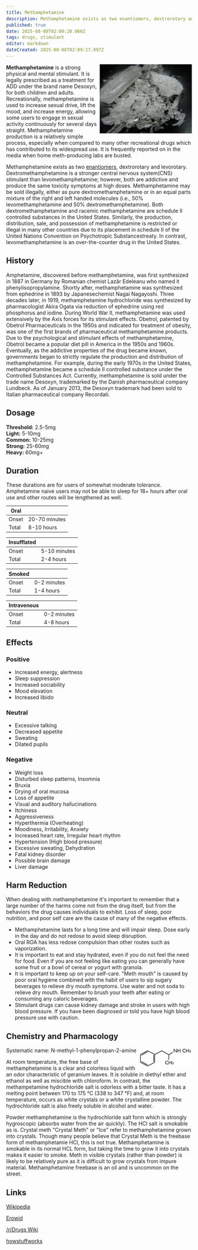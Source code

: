 ```yaml
---
title: Methamphetamine
description: Methamphetamine exists as two enantiomers, dextrorotary and levorotary. Dextromethamphetamine is a stronger central nervous system(CNS) stimulant than...
published: true
date: 2025-08-08T02:09:20.066Z
tags: drugs, stimulant
editor: markdown
dateCreated: 2025-08-08T02:09:17.997Z
---
```


<img src="/assets/crystal_meth.jpg" width="250" align="right">

**Methamphetamine** is a strong physical and mental stimulant. It is legally prescribed as a treatment for ADD under the brand name Desoxyn, for both children and adults. Recreationally, methamphetamine is used to increase sexual drive, lift the mood, and increase energy, allowing some users to engage in sexual activity continuously for several days straight. Methamphetamine production is a relatively simple process, especially when compared to many other recreational drugs which has contributed to its widespread use. It is frequently reported on in the media when home meth-producing labs are busted.

Methamphetamine exists as two [enantiomers](/en/glossary#enantiomer), dextrorotary and levorotary. Dextromethamphetamine is a stronger central nervous system(CNS) stimulant than levomethamphetamine; however, both are addictive and produce the same toxicity symptoms at high doses. Methamphetamine may be sold illegally, either as pure dextromethamphetamine or in an equal parts mixture of the right and left handed molecules (i.e., 50% levomethamphetamine and 50% dextromethamphetamine). Both dextromethamphetamine and racemic methamphetamine are schedule II controlled substances in the United States. Similarly, the production, distribution, sale, and possession of methamphetamine is restricted or illegal in many other countries due to its placement in schedule II of the United Nations Convention on Psychotropic Substancestreaty. In contrast, levomethamphetamine is an over-the-counter drug in the United States.

## History

Amphetamine, discovered before methamphetamine, was first synthesized in 1887 in Germany by Romanian chemist Lazăr Edeleanu who named it phenylisopropylamine. Shortly after, methamphetamine was synthesized from ephedrine in 1893 by Japanesechemist Nagai Nagayoshi. Three decades later, in 1919, methamphetamine hydrochloride was synthesized by pharmacologist Akira Ogata via reduction of ephedrine using red phosphorus and iodine. During World War II, methamphetamine was used extensively by the Axis forces for its stimulant effects. Obetrol, patented by Obetrol Pharmaceuticals in the 1950s and indicated for treatment of obesity, was one of the first brands of pharmaceutical methamphetamine products. Due to the psychological and stimulant effects of methamphetamine, Obetrol became a popular diet pill in America in the 1950s and 1960s. Eventually, as the addictive properties of the drug became known, governments began to strictly regulate the production and distribution of methamphetamine. For example, during the early 1970s in the United States, methamphetamine became a schedule II controlled substance under the Controlled Substances Act. Currently, methamphetamine is sold under the trade name Desoxyn, trademarked by the Danish pharmaceutical company Lundbeck. As of January 2013, the Desoxyn trademark had been sold to Italian pharmaceutical company Recordati.

## Dosage

**Threshold:** 2.5-5mg  
**Light:** 5-10mg  
**Common:** 10-25mg  
**Strong:** 25-60mg  
**Heavy:** 60mg+

## Duration

These durations are for users of somewhat moderate tolerance. Amphetamine naive users may not be able to sleep for 18+ hours after oral use and other routes will be lengthened as well.

| Oral |  |
|------|---|
| Onset | 20-70 minutes |
| Total | 8-10 hours |

| Insufflated |  |
|-------------|---|
| Onset | 5-10 minutes |
| Total | 2-4 hours |

| Smoked |  |
|--------|---|
| Onset | 0-2 minutes |
| Total | 1-4 hours |

| Intravenous |  |
|-------------|---|
| Onset | 0-2 minutes |
| Total | 4-8 hours |

## Effects

### Positive

* Increased energy, alertness
* Sleep suppression
* Increased sociability
* Mood elevation
* Increased libido

### Neutral

* Excessive talking
* Decreased appetite
* Sweating
* Dilated pupils

### Negative

* Weight loss
* Disturbed sleep patterns, Insomnia
* Bruxia
* Drying of oral mucosa
* Loss of appetite
* Visual and auditory hallucinations
* Itchiness
* Aggressiveness
* Hyperthermia (Overheating)
* Moodiness, Irritability, Anxiety
* Increased heart rate, Irregular heart rhythm
* Hypertension (High blood pressure)
* Excessive sweating, Dehydration
* Fatal kidney disorder
* Possible brain damage
* Liver damage

## Harm Reduction

When dealing with methamphetamine it's important to remember that a large number of the harms come not from the drug itself, but from the behaviors the drug causes individuals to exhibit. Loss of sleep, poor nutrition, and poor self care are the cause of many of the negative effects.

* Methamphetamine lasts for a long time and will impair sleep. Dose early in the day and do not redose to avoid sleep disruption.
* Oral ROA has less redose compulsion than other routes such as vaporization.
* It is important to eat and stay hydrated, even if you do not feel the need for food. Even if you are not feeling like eating you can generally have some fruit or a bowl of cereal or yogurt with granola.
* It is important to keep up on your self-care. "Meth mouth" is caused by poor oral hygiene combined with the habit of users to sip sugary beverages to relieve dry mouth symptoms. Use water and not soda to relieve dry mouth. Remember to brush your teeth after eating or consuming any caloric beverages.
* Stimulant drugs can cause kidney damage and stroke in users with high blood pressure. If you have been diagnosed or told you have high blood pressure use with caution.

## Chemistry and Pharmacology

<img src="/assets/meth_molecule.jpg" width="150" align="right">

Systematic name: N-methyl-1-phenylpropan-2-amine

At room temperature, the free base of methamphetamine is a clear and colorless liquid with an odor characteristic of geranium leaves. It is soluble in diethyl ether and ethanol as well as miscible with chloroform. In contrast, the methampetamine hydrochloride salt is odorless with a bitter taste. It has a melting point between 170 to 175 °C (338 to 347 °F) and, at room temperature, occurs as white crystals or a white crystalline powder. The hydrochloride salt is also freely soluble in alcohol and water.

Powder methamphetamine is the hydrochloride salt form which is strongly hygroscopic (absorbs water from the air quickly). The HCl salt is smokable as is. Crystal meth "Crystal Meth" or "Ice" refer to methamphetamine grown into crystals. Though many people believe that Crystal Meth is the freebase form of methamphetamie HCl, this is not true. Methamphetamine is smokable in its normal HCL form, but taking the time to grow it into crystals makes it easier to smoke. Meth in visible crystals (rather than powder) is likely to be relatively pure as it is difficult to grow crystals from impure material. Methamphetamine freebase is an oil and is uncommon on the street.

## Links

[Wikipedia](https://en.wikipedia.org/wiki/Methamphetamine)

[Erowid](https://www.erowid.org/chemicals/meth/meth.shtml)

[/r/Drugs Wiki](http://reddit.com/r/Drugs/wiki/methamphetamine)

[howstuffworks](http://science.howstuffworks.com/meth3.htm)